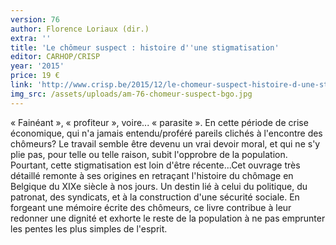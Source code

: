 ```yaml
---
version: 76
author: Florence Loriaux (dir.)
extra: ''
title: 'Le chômeur suspect : histoire d''une stigmatisation'
editor: CARHOP/CRISP
year: '2015'
price: 19 €
link: 'http://www.crisp.be/2015/12/le-chomeur-suspect-histoire-d-une-stigmatisation/'
img_src: /assets/uploads/am-76-chomeur-suspect-bgo.jpg
---
```

« Fainéant », « profiteur », voire... « parasite ». En cette période de crise économique, qui n'a jamais entendu/proféré pareils clichés à l'en­contre des chômeurs? Le travail semble être devenu un vrai devoir mo­ral, et  qui ne s'y plie pas, pour telle ou telle raison, subit l'opprobre de
 la population. Pourtant, cette stigmatisation est loin d'être récente...Cet ouvrage très détaillé remonte à ses origines en retraçant l'histoire du chômage en Belgique du XIXe siècle à nos jours. Un destin lié à celui du politique, du  patronat, des syndicats, et  à  la construction  d'une sécurité
 sociale. En forgeant une mémoire écrite des chômeurs, ce livre contribue à leur redonner une dignité et exhorte le reste de la population  à ne pas emprunter les pentes les plus simples de l'esprit.
